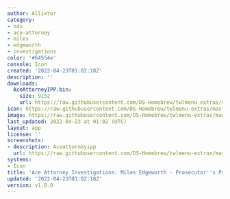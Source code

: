 ```yaml
---
author: Allixter
category:
- nds
- ace-attorney
- miles
- edgeworth
- investigations
color: '#64554e'
console: Icon
created: '2022-04-23T01:02:18Z'
description: ''
downloads:
  AceAttorneyIPP.bin:
    size: 9152
    url: https://raw.githubusercontent.com/DS-Homebrew/twlmenu-extras/master/_nds/TWiLightMenu/icons/AceAttorneyIPP.bin
icon: https://raw.githubusercontent.com/DS-Homebrew/twlmenu-extras/master/_nds/TWiLightMenu/icons/gif/AceAttorneyIPP.gif
image: https://raw.githubusercontent.com/DS-Homebrew/twlmenu-extras/master/_nds/TWiLightMenu/icons/gif/AceAttorneyIPP.gif
last_updated: 2022-04-23 at 01:02 (UTC)
layout: app
license: ''
screenshots:
- description: Aceattorneyipp
  url: https://raw.githubusercontent.com/DS-Homebrew/twlmenu-extras/master/_nds/TWiLightMenu/icons/gif/AceAttorneyIPP.gif
systems:
- Icon
title: 'Ace Attorney Investigations: Miles Edgeworth - Prosecutor''s Path'
updated: '2022-04-23T01:02:18Z'
version: v1.0.0
---
```


